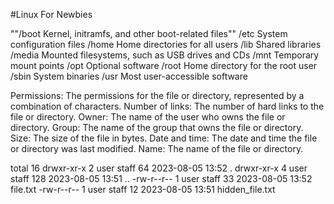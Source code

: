 #Linux For Newbies

""/boot	Kernel, initramfs, and other boot-related files""
/etc	System configuration files
/home	Home directories for all users
/lib	Shared libraries
/media	Mounted filesystems, such as USB drives and CDs
/mnt	Temporary mount points
/opt	Optional software
/root	Home directory for the root user
/sbin	System binaries
/usr	Most user-accessible software



Permissions: The permissions for the file or directory, represented by a combination of characters.
Number of links: The number of hard links to the file or directory.
Owner: The name of the user who owns the file or directory.
Group: The name of the group that owns the file or directory.
Size: The size of the file in bytes.
Date and time: The date and time the file or directory was last modified.
Name: The name of the file or directory.


total 16
drwxr-xr-x  2 user  staff  64 2023-08-05 13:52 .
drwxr-xr-x  4 user  staff  128 2023-08-05 13:51 ..
-rw-r--r--  1 user  staff   33 2023-08-05 13:52 file.txt
-rw-r--r--  1 user  staff   12 2023-08-05 13:51 hidden_file.txt